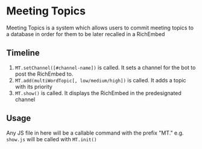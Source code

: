 # Meeting Topics

Meeting Topics is a system which allows users to commit meeting topics to a database in order for them to be later recalled in a RichEmbed

## Timeline
1. `MT.setChannel([#channel-name])` is called. It sets a channel for the bot to post the RichEmbed to.
2. `MT.add(multiWordTopic[, low/medium/high])` is called. It adds a topic with its priority
3. `MT.show()` is called. It displays the RichEmbed in the predesignated channel

## Usage
Any JS file in here will be a callable command with the prefix "MT."
e.g. `show.js` will be called with `MT.init()`